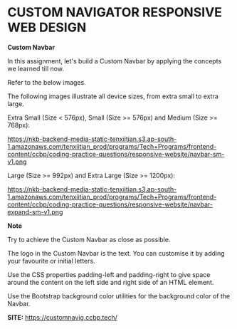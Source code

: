# CUSTOM NAVIGATOR RESPONSIVE WEB DESIGN

**Custom Navbar**

In this assignment, let's build a Custom Navbar by applying the concepts we learned till now.


Refer to the below images.


The following images illustrate all device sizes, from extra small to extra large.


Extra Small (Size < 576px), Small (Size >= 576px) and Medium (Size >= 768px):


https://nkb-backend-media-static-tenxiitian.s3.ap-south-1.amazonaws.com/tenxiitian_prod/programs/Tech+Programs/frontend-content/ccbp/coding-practice-questions/responsive-website/navbar-sm-v1.png



Large (Size >= 992px) and Extra Large (Size >= 1200px):

https://nkb-backend-media-static-tenxiitian.s3.ap-south-1.amazonaws.com/tenxiitian_prod/programs/Tech+Programs/frontend-content/ccbp/coding-practice-questions/responsive-website/navbar-expand-sm-v1.png


**Note**

Try to achieve the Custom Navbar as close as possible.

The logo in the Custom Navbar is the text. You can customise it by adding your favourite or initial letters.

Use the CSS properties padding-left and padding-right to give space around the content on the left side and right side of an HTML element.

Use the Bootstrap background color utilities for the background color of the Navbar.

**SITE:** https://customnavig.ccbp.tech/
